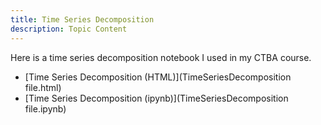 ```yaml
---
title: Time Series Decomposition
description: Topic Content
---
```

Here is a time series decomposition notebook I used in my CTBA course.
- [Time Series Decomposition (HTML)](TimeSeriesDecomposition file.html)
- [Time Series Decomposition (ipynb)](TimeSeriesDecomposition file.ipynb)
